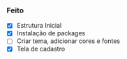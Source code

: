 ### Feito

- [x] Estrutura Inicial
- [x] Instalação de packages
- [ ] Criar tema, adicionar cores e fontes
- [x] Tela de cadastro 
